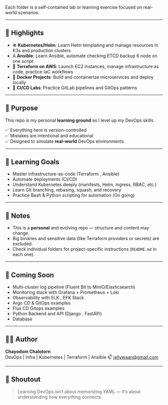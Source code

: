 Each folder is a self-contained lab or learning exercise focused on real-world scenarios.

---

## 🚀 Highlights

- ☸️ **Kubernetes/Helm**: Learn Helm templating and manage resources in K3s and production clusters
- A **Ansible**: Learn Ansible, automate checking ETCD backup 6 node on one script
- 🔧 **Terraform on AWS**: Launch EC2 instances, manage infrastructure as code, practice IaC workflows
- 🐳 **Docker Projects**: Build and containerize microservices and deploy locally
- 🔁 **CI/CD Labs**: Practice GitLab pipelines and GitOps patterns

---

## 🎯 Purpose

This repo is my personal **learning ground** as I level up my DevOps skills.

✅ Everything here is version-controlled  
✅ Mistakes are intentional and educational  
✅ Designed to simulate **real-world** DevOps environments

---

## 🧠 Learning Goals

- Master infrastructure-as-code (Terraform , Ansible)
- Automate deployments (CI/CD)
- Understand Kubernetes deeply (manifests, Helm, ingress, RBAC, etc.)
- Learn Git branching, rebasing, squash, and recovery
- Practice Bash & Python scripting for automation (On going)

---

## 📌 Notes

- This is a **personal** and evolving repo — structure and content may change.
- Big binaries and sensitive data (like Terraform providers or secrets) are excluded.
- Check individual folders for project-specific instructions (`README.md` in each one).

---

## 🔮 Coming Soon

- Multi-cluster log pipeline (Fluent Bit to MinIO/Elasticsearch)
- Monitoring stack with Grafana + Prometheus + Loki
- Observability with ELK , EFK Stack
- Argo CD & GitOps examples
- Flux CD Gitops examples
- Python Backend and API (Django , FastAPi)
- Database

---

## 🧙‍♂️ Author

**Chayodom Chalotorn**  
DevOps | Infra | Kubernetes | Terraform | Ansible 
📫 [jellywaan@gmail.com](mailto:jellywaan@gmail.com)

---

## 📢 Shoutout

> Learning DevOps isn’t about memorizing YAML — it’s about understanding how everything connects.